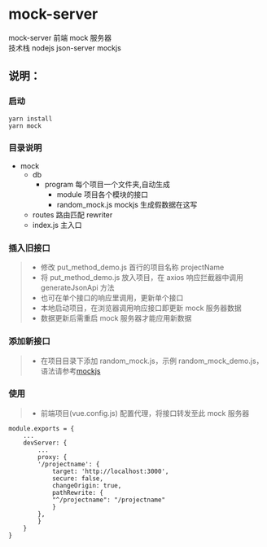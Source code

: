 # mock-server

mock-server 前端 mock 服务器  
技术栈 nodejs json-server mockjs

## 说明：

### 启动

    yarn install
    yarn mock

### 目录说明

- mock
  - db
    - program 每个项目一个文件夹,自动生成
      - module 项目各个模块的接口
      - random_mock.js mockjs 生成假数据在这写
  - routes 路由匹配 rewriter
  - index.js 主入口

### 插入旧接口

> - 修改 put_method_demo.js 首行的项目名称 projectName
> - 将 put_method_demo.js 放入项目，在 axios 响应拦截器中调用 generateJsonApi 方法
> - 也可在单个接口的响应里调用，更新单个接口
> - 本地启动项目，在浏览器调用响应接口即更新 mock 服务器数据
> - 数据更新后需重启 mock 服务器才能应用新数据

### 添加新接口

> - 在项目目录下添加 random_mock.js，示例 random_mock_demo.js，语法请参考[mockjs](http://mockjs.com/)

### 使用

> - 前端项目(vue.config.js) 配置代理，将接口转发至此 mock 服务器

```
module.exports = {
    ...
    devServer: {
        ...
        proxy: {
        '/projectname': {
            target: 'http://localhost:3000',
            secure: false,
            changeOrigin: true,
            pathRewrite: {
            "^/projectname": "/projectname"
            }
        },
        }
    }
}
```
